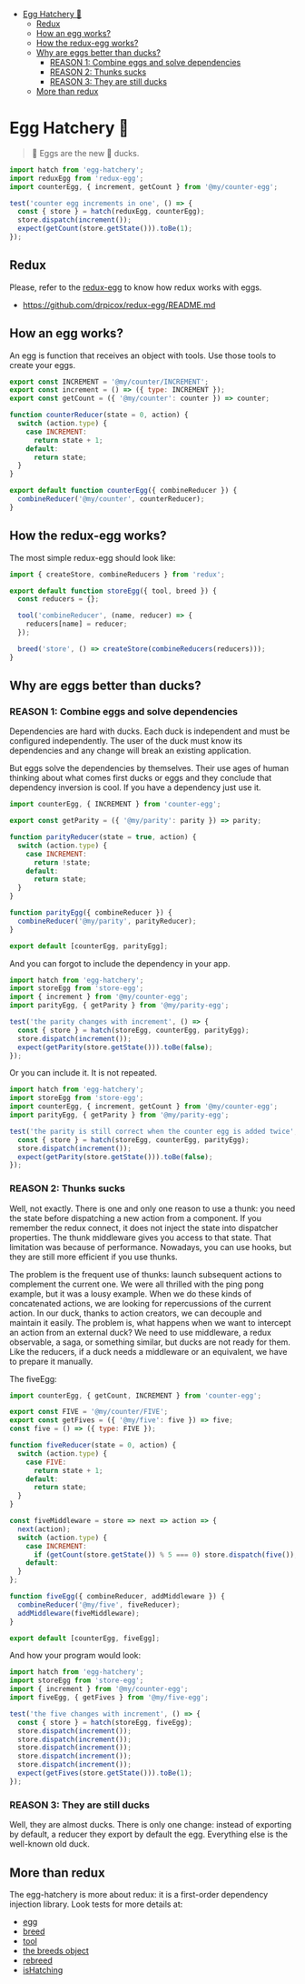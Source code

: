 <!-- START doctoc generated TOC please keep comment here to allow auto update -->
<!-- DON'T EDIT THIS SECTION, INSTEAD RE-RUN doctoc TO UPDATE -->

- [Egg Hatchery 🐣](#egg-hatchery-)
  - [Redux](#redux)
  - [How an egg works?](#how-an-egg-works)
  - [How the redux-egg works?](#how-the-redux-egg-works)
  - [Why are eggs better than ducks?](#why-are-eggs-better-than-ducks)
    - [REASON 1: Combine eggs and solve dependencies](#reason-1-combine-eggs-and-solve-dependencies)
    - [REASON 2: Thunks sucks](#reason-2-thunks-sucks)
    - [REASON 3: They are still ducks](#reason-3-they-are-still-ducks)
  - [More than redux](#more-than-redux)

<!-- END doctoc generated TOC please keep comment here to allow auto update -->

# Egg Hatchery 🐣

> 🥚 Eggs are the new 🦆 ducks.

```javascript
import hatch from 'egg-hatchery';
import reduxEgg from 'redux-egg';
import counterEgg, { increment, getCount } from '@my/counter-egg';

test('counter egg increments in one', () => {
  const { store } = hatch(reduxEgg, counterEgg);
  store.dispatch(increment());
  expect(getCount(store.getState())).toBe(1);
});
```

## Redux

Please, refer to the [redux-egg](https://github.com/drpicox/redux-egg)
to know how redux works with eggs.

- https://github.com/drpicox/redux-egg/README.md

## How an egg works?

An egg is function that receives an object with tools.
Use those tools to create your eggs.

```javascript
export const INCREMENT = '@my/counter/INCREMENT';
export const increment = () => ({ type: INCREMENT });
export const getCount = ({ '@my/counter': counter }) => counter;

function counterReducer(state = 0, action) {
  switch (action.type) {
    case INCREMENT:
      return state + 1;
    default:
      return state;
  }
}

export default function counterEgg({ combineReducer }) {
  combineReducer('@my/counter', counterReducer);
}
```

## How the redux-egg works?

The most simple redux-egg should look like:

```javascript
import { createStore, combineReducers } from 'redux';

export default function storeEgg({ tool, breed }) {
  const reducers = {};

  tool('combineReducer', (name, reducer) => {
    reducers[name] = reducer;
  });

  breed('store', () => createStore(combineReducers(reducers)));
}
```

## Why are eggs better than ducks?

### REASON 1: Combine eggs and solve dependencies

Dependencies are hard with ducks.
Each duck is independent and must be configured independently.
The user of the duck must know its dependencies and any change will break
an existing application.

But eggs solve the dependencies by themselves.
Their use ages of human thinking about what comes first ducks or eggs
and they conclude that dependency inversion is cool.
If you have a dependency just use it.

```javascript
import counterEgg, { INCREMENT } from 'counter-egg';

export const getParity = ({ '@my/parity': parity }) => parity;

function parityReducer(state = true, action) {
  switch (action.type) {
    case INCREMENT:
      return !state;
    default:
      return state;
  }
}

function parityEgg({ combineReducer }) {
  combineReducer('@my/parity', parityReducer);
}

export default [counterEgg, parityEgg];
```

And you can forgot to include the dependency in your app.

```javascript
import hatch from 'egg-hatchery';
import storeEgg from 'store-egg';
import { increment } from '@my/counter-egg';
import parityEgg, { getParity } from '@my/parity-egg';

test('the parity changes with increment', () => {
  const { store } = hatch(storeEgg, counterEgg, parityEgg);
  store.dispatch(increment());
  expect(getParity(store.getState())).toBe(false);
});
```

Or you can include it. It is not repeated.

```javascript
import hatch from 'egg-hatchery';
import storeEgg from 'store-egg';
import counterEgg, { increment, getCount } from '@my/counter-egg';
import parityEgg, { getParity } from '@my/parity-egg';

test('the parity is still correct when the counter egg is added twice', () => {
  const { store } = hatch(storeEgg, counterEgg, parityEgg);
  store.dispatch(increment());
  expect(getParity(store.getState())).toBe(false);
});
```

### REASON 2: Thunks sucks

Well, not exactly. There is one and only one reason to use a thunk: you need the state before dispatching a new action from a component. If you remember the redux connect, it does not inject the state into dispatcher properties. The thunk middleware gives you access to that state. That limitation was because of performance. Nowadays, you can use hooks, but they are still more efficient if you use thunks.

The problem is the frequent use of thunks: launch subsequent actions to complement the current one. We were all thrilled with the ping pong example, but it was a lousy example. When we do these kinds of concatenated actions, we are looking for repercussions of the current action. In our duck, thanks to action creators, we can decouple and maintain it easily. The problem is, what happens when we want to intercept an action from an external duck? We need to use middleware, a redux observable, a saga, or something similar, but ducks are not ready for them. Like the reducers, if a duck needs a middleware or an equivalent, we have to prepare it manually.

The fiveEgg:

```javascript
import counterEgg, { getCount, INCREMENT } from 'counter-egg';

export const FIVE = '@my/counter/FIVE';
export const getFives = ({ '@my/five': five }) => five;
const five = () => ({ type: FIVE });

function fiveReducer(state = 0, action) {
  switch (action.type) {
    case FIVE:
      return state + 1;
    default:
      return state;
  }
}

const fiveMiddleware = store => next => action => {
  next(action);
  switch (action.type) {
    case INCREMENT:
      if (getCount(store.getState()) % 5 === 0) store.dispatch(five());
    default:
  }
};

function fiveEgg({ combineReducer, addMiddleware }) {
  combineReducer('@my/five', fiveReducer);
  addMiddleware(fiveMiddleware);
}

export default [counterEgg, fiveEgg];
```

And how your program would look:

```javascript
import hatch from 'egg-hatchery';
import storeEgg from 'store-egg';
import { increment } from '@my/counter-egg';
import fiveEgg, { getFives } from '@my/five-egg';

test('the five changes with increment', () => {
  const { store } = hatch(storeEgg, fiveEgg);
  store.dispatch(increment());
  store.dispatch(increment());
  store.dispatch(increment());
  store.dispatch(increment());
  store.dispatch(increment());
  expect(getFives(store.getState())).toBe(1);
});
```

### REASON 3: They are still ducks

Well, they are almost ducks. There is only one change: instead of exporting by default, a reducer they export by default the egg. Everything else is the well-known old duck.

## More than redux

The egg-hatchery is more about redux: it is a first-order dependency injection library. Look tests for more details at:

- [egg](./src/__tests__/eggs.spec.js)
- [breed](./src/__tests__/breeds.spec.js)
- [tool](./src/__tests__/tools.spec.js)
- [the breeds object](./src/__tests__/breedsObject.spec.js)
- [rebreed](./src/__tests__/rebreed.spec.js)
- [isHatching](./src/__tests__/isHatching.spec.js)
